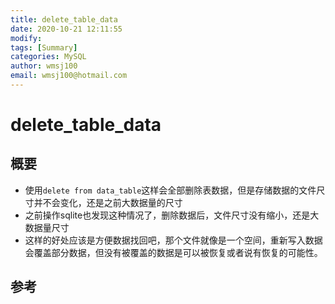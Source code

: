 ```yaml
---
title: delete_table_data
date: 2020-10-21 12:11:55
modify: 
tags: [Summary]
categories: MySQL
author: wmsj100
email: wmsj100@hotmail.com
---
```


# delete_table_data

## 概要

- 使用`delete from data_table`这样会全部删除表数据，但是存储数据的文件尺寸并不会变化，还是之前大数据量的尺寸
- 之前操作sqlite也发现这种情况了，删除数据后，文件尺寸没有缩小，还是大数据量尺寸
- 这样的好处应该是方便数据找回吧，那个文件就像是一个空间，重新写入数据会覆盖部分数据，但没有被覆盖的数据是可以被恢复或者说有恢复的可能性。

## 参考

